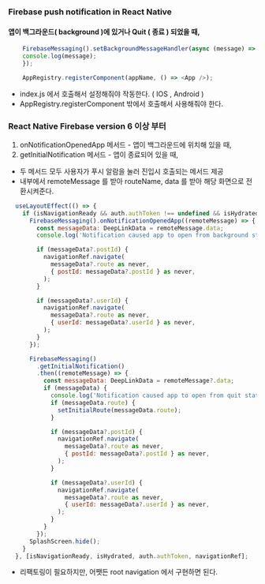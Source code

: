 ### Firebase push notification in React Native

#### 앱이 백그라운드( background )에 있거나 Quit ( 종료 ) 되었을 때,

```javascript
    FirebaseMessaging().setBackgroundMessageHandler(async (message) => {
    console.log(message);
    });

    AppRegistry.registerComponent(appName, () => <App />);
```
- index.js 에서 호출해서 설정해줘야 작동한다. ( IOS , Android )
- AppRegistry.registerComponent 밖에서 호출해서 사용해줘야 한다.


### React Native Firebase version 6 이상 부터
1. onNotificationOpenedApp 메서드 - 앱이 백그라운드에 위치해 있을 때,
2. getInitialNotification 메서드 - 앱이 종료되어 있을 때,
- 두 메서드 모두 사용자가 푸시 알람을 눌러 진입시 호출되는 메서드 제공
- 내부에서 remoteMessage 를 받아 routeName, data 를 받아 해당 화면으로 전환시켜준다.

```javascript
  useLayoutEffect(() => {
    if (isNavigationReady && auth.authToken !== undefined && isHydrated) {
      FirebaseMessaging().onNotificationOpenedApp((remoteMessage) => {
        const messageData: DeepLinkData = remoteMessage.data;
        console.log('Notification caused app to open from background state:', messageData);

        if (messageData?.postId) {
          navigationRef.navigate(
            messageData?.route as never,
            { postId: messageData?.postId } as never,
          );
        }

        if (messageData?.userId) {
          navigationRef.navigate(
            messageData?.route as never,
            { userId: messageData?.userId } as never,
          );
        }
      });

      FirebaseMessaging()
        .getInitialNotification()
        .then((remoteMessage) => {
          const messageData: DeepLinkData = remoteMessage?.data;
          if (messageData) {
            console.log('Notification caused app to open from quit state:', messageData);
            if (messageData.route) {
              setInitialRoute(messageData.route);
            }

            if (messageData?.postId) {
              navigationRef.navigate(
                messageData?.route as never,
                { postId: messageData?.postId } as never,
              );
            }

            if (messageData?.userId) {
              navigationRef.navigate(
                messageData?.route as never,
                { userId: messageData?.userId } as never,
              );
            }
          }
        });
      SplashScreen.hide();
    }
  }, [isNavigationReady, isHydrated, auth.authToken, navigationRef];
```
- 리팩토링이 필요하지만, 어쨋든 root navigation 에서 구현하면 된다.
